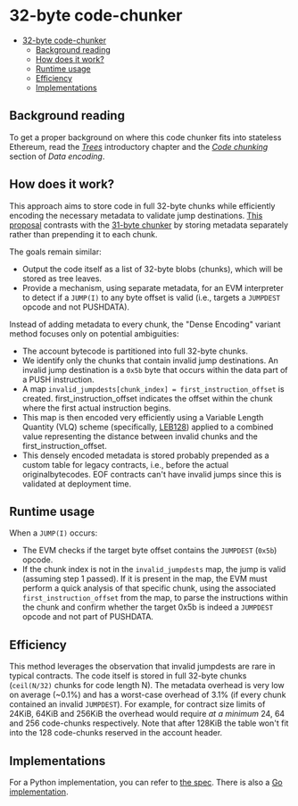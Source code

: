 # 32-byte code-chunker

- [32-byte code-chunker](#32-byte-code-chunker)
  - [Background reading](#background-reading)
  - [How does it work?](#how-does-it-work)
  - [Runtime usage](#runtime-usage)
  - [Efficiency](#efficiency)
  - [Implementations](#implementations)

## Background reading

To get a proper background on where this code chunker fits into stateless Ethereum, read the [*Trees*](intro.md) introductory chapter and the [*Code chunking*](data-encoding.md#code-chunking) section of *Data encoding*.

## How does it work?

This approach aims to store code in full 32-byte chunks while efficiently encoding the necessary metadata to validate jump destinations. [This proposal](https://github.com/ipsilon/eof/blob/eof0-dense/spec/eofv0_verkle.md#encode-only-invalid-jumpdests-dense-encoding) contrasts with the [31-byte chunker](31-byte-code-chunker.md) by storing metadata separately rather than prepending it to each chunk.

The goals remain similar:

- Output the code itself as a list of 32-byte blobs (chunks), which will be stored as tree leaves.
- Provide a mechanism, using separate metadata, for an EVM interpreter to detect if a `JUMP(I)` to any byte offset is valid (i.e., targets a `JUMPDEST` opcode and not PUSHDATA).

Instead of adding metadata to every chunk, the "Dense Encoding" variant method focuses only on potential ambiguities:

- The account bytecode is partitioned into full 32-byte chunks.
- We identify only the chunks that contain invalid jump destinations. An invalid jump destination is a `0x5b` byte that occurs within the data part of a PUSH instruction.
- A map `invalid_jumpdests[chunk_index] = first_instruction_offset` is created. first_instruction_offset indicates the offset within the chunk where the first actual instruction begins.
- This map is then encoded very efficiently using a Variable Length Quantity (VLQ) scheme (specifically, [LEB128](https://en.wikipedia.org/wiki/LEB128)) applied to a combined value representing the distance between invalid chunks and the first_instruction_offset.
- This densely encoded metadata is stored probably prepended as a custom table for legacy contracts, i.e., before the actual originalbytecodes. EOF contracts can't have invalid jumps since this is validated at deployment time.

## Runtime usage

When a `JUMP(I)` occurs:

- The EVM checks if the target byte offset contains the `JUMPDEST` (`0x5b`) opcode.
- If the chunk index is not in the `invalid_jumpdests` map, the jump is valid (assuming step 1 passed). If it is present in the map, the EVM must perform a quick analysis of that specific chunk, using the associated `first_instruction_offset` from the map, to parse the instructions within the chunk and confirm whether the target 0x5b is indeed a `JUMPDEST` opcode and not part of PUSHDATA.

## Efficiency

This method leverages the observation that invalid jumpdests are rare in typical contracts. The code itself is stored in full 32-byte chunks (`ceil(N/32)` chunks for code length N). The metadata overhead is very low on average (~0.1%) and has a worst-case overhead of 3.1% (if every chunk contained an invalid `JUMPDEST`). For example, for contract size limits of 24KiB, 64KiB and 256KiB the overhead would require *at a minimum* 24, 64 and 256 code-chunks respectively. Note that after 128KiB the table won't fit into the 128 code-chunks reserved in the account header.

## Implementations

For a Python implementation, you can refer to [the spec](https://github.com/ipsilon/eof/blob/eof0-dense/spec/eofv0_verkle.md#reference-encoding-implementation). There is also a [Go implementation](https://github.com/jsign/chunking-analysis/blob/f819b28c7efaee1d0b630a722bbac494ddf0cd1d/analysis/z32bytechunker/z32bytechunker.go#L107-L190).
